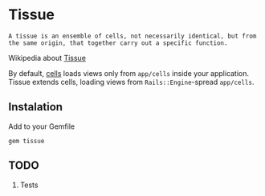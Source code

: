 # Tissue

    A tissue is an ensemble of cells, not necessarily identical, but from the same origin, that together carry out a specific function.
Wikipedia about [Tissue](http://en.wikipedia.org/wiki/Tissue_%28biology%29)

By default, [cells](https://github.com/apotonick/cells) loads views only from `app/cells` inside your application. Tissue extends cells, loading views from `Rails::Engine`-spread `app/cells`.

## Instalation

Add to your Gemfile

`gem tissue`

## TODO

1. Tests